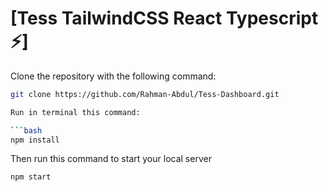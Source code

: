 # [Tess TailwindCSS React Typescript ⚡️]



Clone the repository with the following command:

```bash
git clone https://github.com/Rahman-Abdul/Tess-Dashboard.git

Run in terminal this command:

```bash
npm install
```

Then run this command to start your local server

```bash
npm start
```
